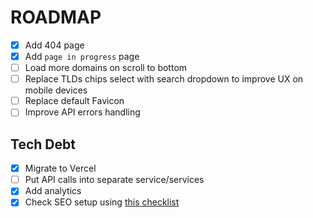 # ROADMAP

- [x] Add 404 page
- [x] Add `page in progress` page
- [ ] Load more domains on scroll to bottom
- [ ] Replace TLDs chips select with search dropdown to improve UX on mobile devices
- [ ] Replace default Favicon
- [ ] Improve API errors handling

## Tech Debt

- [x] Migrate to Vercel
- [ ] Put API calls into separate service/services
- [x] Add analytics
- [x] Check SEO setup using [this checklist](https://ahrefs.com/blog/seo-checklist/#basic-seo-checklist)

